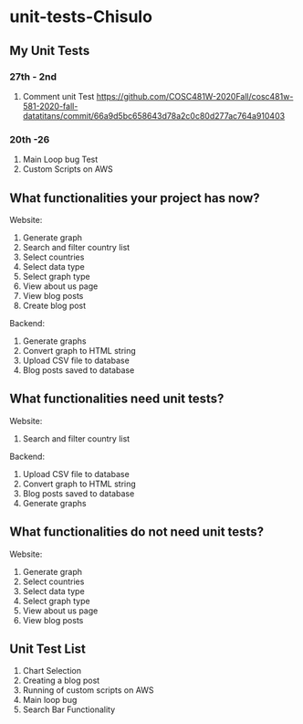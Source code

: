 # unit-tests-Chisulo

## My Unit Tests 
### 27th - 2nd
1. Comment unit Test https://github.com/COSC481W-2020Fall/cosc481w-581-2020-fall-datatitans/commit/66a9d5bc658643d78a2c0c80d277ac764a910403

### 20th -26
1. Main Loop bug Test
2. Custom Scripts on AWS


## What functionalities your project has now?

Website: 
1. Generate graph
2. Search and filter country list
3. Select countries
4. Select data type 
5. Select graph type
6. View about us page
7. View blog posts
8. Create blog post

Backend: 
1. Generate graphs 
2. Convert graph to HTML string
3. Upload CSV file to database
4. Blog posts saved to database



## What functionalities need unit tests?

Website: 
1. Search and filter country list

Backend: 
1. Upload CSV file to database
2. Convert graph to HTML string
3. Blog posts saved to database
4. Generate graphs



## What functionalities do not need unit tests?

Website: 
1. Generate graph
2. Select countries
3. Select data type
4. Select graph type
5. View about us page
6. View blog posts


## Unit Test List
1. Chart Selection
2. Creating a blog post
3. Running of custom scripts on AWS
4. Main loop bug 
5. Search Bar Functionality




